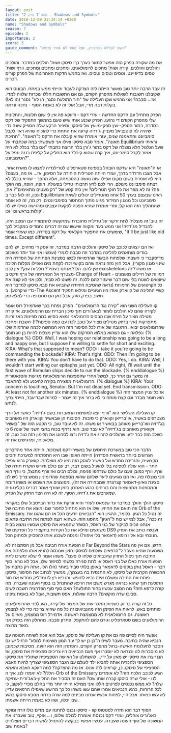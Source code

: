 ```yaml
---
layout: post
title: "עונה 7 פרק 2 - Shadows and Symbols"
date: 2018-12-09 22:34:14 +0300
name: "Shadows and Symbols"
season: 7
episode: 2
importance: 2
score: 3
guide_comment: "חשוב לעלילה המרכזית, אבל מאוד לא אחיד ברמתו"
---
```

את מה שקורה בפרק הזה אפשר לתאר בערך כך: סיסקו ושות' הולכים במדבר. והולכים והולכים והולכים. קירה ושות' מחכים לרומולאנים. ומחכים ומחכים ומחכים. וורף ושות' טסים בדיפיינט. וטסים וטסים וטסים. ואז בחמש הדקות האחרונות של הפרק קורים דברים.

זה עבד הרבה יותר טוב מאשר הייתה לזה הצדקה לעבוד והייתי ממש במתח. הבונוס הוא שקיבלנו תשובות לשאלות מהפרק הקודם, גם אם התשובות הללו עוכרות שלווה למדי. אז... סבבה? אני מרגיש שקו העלילה של "חור התולעת נסגר, הו לא" נסגר (הו לא!) בקלות רבה מדי, אבל אולי זה לא באמת הסוף - נחכה ונראה.

הפרק מתחיל עם הדקס החדשה - עזרי דקס - ודווקא פה אין לי שום תלונות, והתלונות שלי מהפרק הקודם די נרגעו. הפרק שכנע אותי שיש טעם בהמשך התפקיד של דקס בסדרה, בתור הספק-יועץ ספק-מיועץ של סיסקו; וסיפור הרקע שלה מספיק שונה כדי שיהיה לה פוטנציאל מעניין. ג'דזיה קרעה את התחת כדי להוכיח שהיא ראוי לקבל סימביונט והתאמנה שנים; עזרי אומרת שהיא קיבלה את הדקס כ"תאונה". "חתיכת תאונה", אומר סבא סיסקו ואילו אני פשפשתי במה שכתבתי על Equilibrium וראיתי שעל הגלגול הלא מוצלח של דקס בתור ג'ורן בלר הרוצח כתבתי "אם בלר בכלל לא היה אמור לקבל סימביונט, איך קרה שהוא קיבל? הוא החליק על קליפת בננה ונפל על הסימביונט?".

אז ה"תאונה" היא שדקס הובהל בספינת סטארפליט לטרילנדיה למצוא לו מארח אחר, אבל מצבו הדרדר בדרך, ועזרי הייתה הטרילית היחידה על הסיפון, אז... אז מה, בעצם? היא לא אומרת בשום מקום אפילו שזה נעשה בהסכמתה, אלא ההפך - שהיא בכלל לא רצתה סימביונט מעולם. הרי לכם לחץ תרבותי טרילי בפעולה. הופה, הופה, מה הולך פה? זה לא מפר את כל חוקי הטרילים? אין כזה קטע של "רק מעטים מתאימים"? אה, נכון, זה לא! כבר ב-Equilibrium ראינו שבעצם בערך 50 אחוז מהטרילים יכולים לשאת סימביונט וכל מנגנון המידור מגיע מתוך המחסור בסימביונטים. רק מה, זה לא אומר שהתהליך הזה הוא קל; עזרי אומרת שהיא הפכה לפקעת עצבים ומרגישה כאילו יש לה קולות בראש וכו' וכו'. 

זה טוב! זה מוצלח! לתת זרקור על טרילית מחוברת שמתקשה להתמודד עם המצב הזה, להבדיל מג'דזיה! אני ממש בעד ומקווה שיעשו עם זה דברים נחמדים במקביל לכך שימשיכו את התפקיד הקלאסי של דקס בסדרה. כמו שעזרי אומר, "It'll be just like old times. Except different".

ואז הם יוצאים לכוכב של סיסקו והולכים הרבה במדבר. זה עסק די מדהים. יש להם בגדים מותאמים להליכה במדבר וזה סבבה לגמרי (ועכשיו אני עוד יותר מאוכזב מדיסקברי כי חשבתי שלפחות הביגוד שהדמויות לבשו בסצינת הפתיחה של הסדרה היה שינוי סגנון מקורי), אבל חוץ מזה נראה שהם בקושי זכרו לקחת מים ואפילו מקלות הליכה אין להם. הלו? אנחנו בעתיד? חלליות ענק? אין לכם exoskeletons או משהו? זה מצטרף אל הפאדיחה של וורף ודקס ב-Change of Heart - דמויות של חיילים מאומנים שיוצאים לשטח בלי שום דבר שיעזור להם ללכת. זה פשוט לא סביר, ולכן אני לא קונה את כל הקרטועים של הדמויות (נראה שהסיבה היחידה שהביאו את סבא סיסקו למדבר היא כדי שיקרטע). ב-The Ascent קשיי ההליכה של קווארק ואודו היו הגיוניים ומילאו תפקיד חשוב בפרק הזה, אבל כאן הם סתם פה כדי למלא זמן.

קו העלילה השני הוא "קירה נגד הרומולאנים". הפרק נפתח בכך שאדמירל רוס אומר לקירה שהם לא הולכים לעזור לבאג'ורים תוך סיכון הברית עם הרומולאנים. אז קירה מטילה מצור על הירח שבו הבסיס הרומולאני נמצא בסיוע כמה ספינות באג'וריות מתפרקות (איך בדיוק מטילים מצור על כוכב לכת עם כמה ספינות?!) ויושבת ומחכה שהרומולאנים יבואו. התגובה של אודו לכל הסיפור הזה היא המחשה לכמה שהדמות שלו נפלאה - גם כשהוא במלוא הסרקזם שלו הוא עדיין מצליח להיות בן זוג תומך:
{% dialogue %}
ODO: Well, I was hoping our relationship was going to be a long and happy one, but I suppose I'm willing to settle for short and exciting. 
KIRA: What's that supposed to mean? 
ODO: I take it you're going to be commanding the blockade? 
KIRA: That's right. 
ODO: Then I'm going to be there with you. 
KIRA: You don't have to do that. 
ODO: Yes, I do. 
KIRA: Well, I wouldn't start writing our epitaphs just yet. 
ODO: All right, I'll wait until the first wave of Romulan ships decide to run the blockade. 
{% enddialogue %}
זה נמשך גם אחר כך, למשל אחרי שהספינות הרומולאניות מגיעות והסנאטורית הרומולאנית מפצירה בקירה להיכנע ולא להתאבד:
{% dialogue %}
KIRA: Your concern is touching, Senator. But I'm not dead yet. End transmission. 
ODO: At least not for another six minutes.
{% enddialogue %}
אז כל עניין המצור הזה הוא חומר מבדר וגם קצת מותח כי לא ברור איך זה ייגמר - למרות שבדיעבד, הייתי צריך לנחש.

קו העלילה השלישי הוא "וורף יוצא למשימת התאבדות בשם ג'דזיה" כאשר אל וורף מצטרפים באשיר, או'ברייאן וקווארק כי סיבות. הסיבות הן שבאשיר וקווארק היו מאוהבים בג'דזיה ואו'ברייאן מאוהב בבאשיר או משהו. זה לא עובד טוב, כי הקטע הזה של "באשיר וקווארק מאוהבים בג'דזיה" לא עבד טוב. הוא נדחף בכוח בחצי השני של עונה 6 כי בשלב הזה כבר ידעו שהולכים להרוג את ג'דזיה ורצו לסחוט את הלימון הזה טוב טוב. זה מלאכותי, ומרגישים את זה. 

הדבר הכי טוב במערכת היחסים של באשיר-דקס (שכזכור, הייתה אחד מהדברים הגרועים ביותר בראשית הסדרה) הייתה האופן שבו היא התפתחה למערכת יחסים מקצועית, והגרירה מחדש של באשיר לעסק הזה היא לא מוצלחת. קווארק גרוע אפילו יותר - הוא עולה לספינה בלי להועיל בשום דבר, רב עם כולם ודורש הוקרת תודה של וורף. וורף כמובן זועם על כולם שנדחפו פנימה, וכולם רבים ואז וורף מתנצל, כי וורף הוא הכי מוצלח פה. ואז הם מגיעים ליעד שלהם שהוא מספנות שהדומיניון ממש צריך (יש לנו סצינת וואיון-דאמאר קצרצרה שמבהירה את זה), ומפוצצים את השמש או משהו דומה והמספנות מתפוצצות והם בורחים ברגע האחרון בזמן שוורף אומר דברים בקלינגונית שמערבים את ג'דזיה. הסוף. זה לא היה הצד החזק של הפרק.

סיסקו הולך והולך במדבר עד שנמאס לעזרי והיא זורקת את כדור הבייסבול שלו באקראי וזה תואם את החיזיון שלו אז הוא מתחיל לחפור שם ומוצא את התיבה של Orb of the Emissary. זה נטול כל הגיון. כלומר, ההגיון הוא "הנביאים יודעים הכל אז הם ארגנו את זה ככה", אבל למי יש כוח ל"הגיון" מהסוג הזה. כשהוא רוצה לפתוח את התיבה פתאום אנחנו זוכים לביקור של בני ראסל, הסופר שהמציא את סיסקו ועכשיו נמצא בבית משוגעים ומילא את כל הקירות בתקצירי כל הפרקים של DS9 ועכשיו כותב את הפרק הנוכחי ובא אליו רופא (דאמאר בלי איפור!) ומנסה לשכנע אותו להפסיק ולמחוק הכל.

זו הופעת אורח חביבה אבל מן הסתם זה לא Far Beyond the Stars חדש, וגם אין פה משמעות שהיא מעבר ל"הרפאים שולחים לסיסקו חזיון שמנסה להניא אותו מלפתוח את התיבה תוך ניצול החזיון שהנביאים שלחו לו פעם". משהו אומר לי שלא ימשיכו לתת הופעות אורח כאלו של בני ראסל או לתת סגירה כלשהי לסיפור שלו, אבל לא נורא. סוף דבר - ראסל נותן בוקסים לדאמאר באופן בלתי סביר ביותר (הלו הלו, אתה רק כתבת על ההכשרה הקרבית של סיסקו, לא התנסית בה בעצמך), ממשיך לכתוב את הסיפור, סיסקו פותח את התיבה ומשלח איזה נביא לחופשי והנביא רץ לו ומדליק מחדש את חור התולעת תוך שהוא כנראה מגרש משם את הרפא שהתנחל בו בסוף העונה שעברה. מה קורה לרפא הזה? מה המצב עכשיו בחור התולעת? האם סוף סוף הפדרציה חשבה לשים סביבו שדה מוקשים? הרבה שאלות, אפס תשובות, אבל לא באמת ציפינו.

כל זה קורה בדיוק בשניות המכריעות של המצור של קירה, רגע לפני שהרומולאנים פותחים באש. לראות את הסימן הזה מהנביאים זה כל מה שהיא צריכה כדי לא למצמץ ראשונה. גם הרומולאנית לא ממצמצת ראשונה. אדמירל רוס ממצמץ, מאיים על הרומולאנים בשם סטארפליט וגורם להם להתקפל. פתרון סבבה. מהחלק הזה בפרק אני מאוד מרוצה.

אפשר היה לסיים פה גם את קו העלילה של סיסקו, אבל הוא זוכה לשיחה חטופה עם הנביא שהיה בתיבה. מעבר לשיח ה"כן כן יש לך עוד המון משימות למלא" הרגיל יש גם הסבר לתעלומת האישה-בחול מהפרק הקודם. והפתרון הזה הוא זוועה. מסיבות שכמובן לא מוסברות לנו וכנראה לא יוסברו אף פעם הנביאים היו צריכים ספציפית את סיסקו, אז הם ייצרו את סיסקו יש מאין על ידי... להשתלט על האישה הספציפית שתוליד את סיסקו הספציפי ולהכריח אותה להביא ילד לעולם עם הגבר הספציפי שצריך להיות האבא הספציפי של סיסקו. כן, קוראים לזה אונס. אז מה ההצדקה? למה דווקא האבא והאמא הללו? לא יאמרו לנו. איך ה-Orb of the Emissary הגיע לכוכב הלכת הזה? לא אומרים לנו - אולי שרה סיסקו קברה אותו שם? האם זה מסביר את התליון-באג'ורית-עתיקה שלה? לא ממש נכנסים לפרטים הללו ואני ממילא הייתי יותר מדי בהלם מכדי לעקוב, כי לכל הרוחות, כרגע הנביאים אמרו שהם עשו משהו כל כך מרושע שאפילו הרפאים עדיין לא עשו כמותו. אבל היי, לפחות עכשיו אנחנו מבינים למה שרה ברחה מסבא סיסקו ברגע שבו יכלה, ושזו לא באמת הייתה אשמתו.

הסוף דבר הוא חזרה לסטטוס קוו - סיסקו נכנס לתחנה עם מדים כולו זורח ומוקף באג'ורים צוהלים, ועזרי דקס נכנסת ואומרת לכולם שלום, ו... אוקיי, טוב שעברנו את המשוכה של סוף העונה שעברה. עכשיו אפשר בבקשה להתחיל לעשות דברים מוצלחים באמת שוב?
